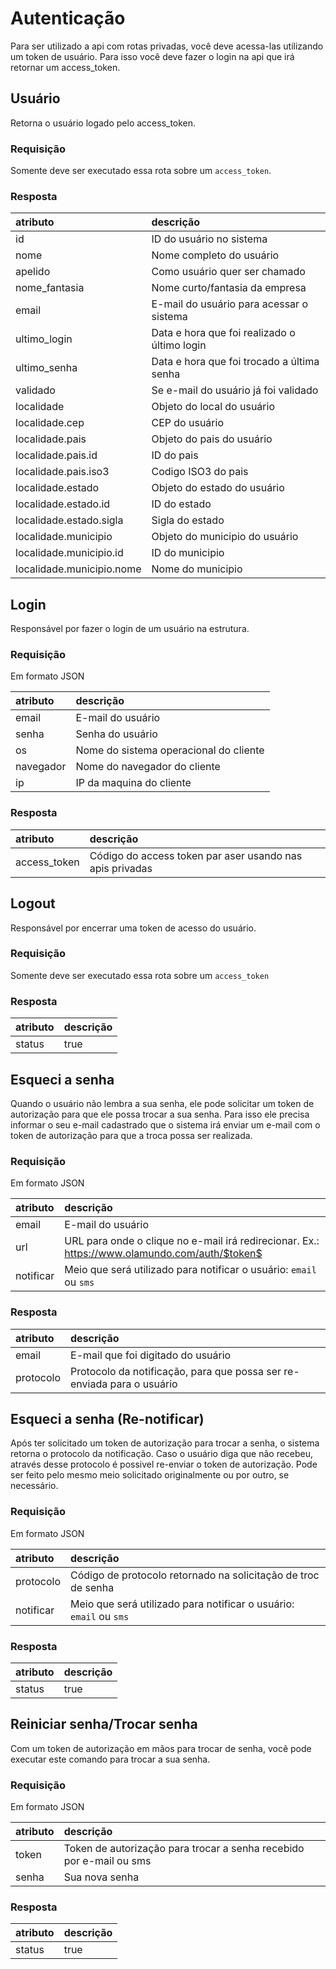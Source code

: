 # Autenticação

Para ser utilizado a api com rotas privadas, você deve acessa-las utilizando um token de usuário. 
Para isso você deve fazer o login na api que irá retornar um access_token.

## Usuário

<api method="get" uri="/auth/usuario" />

Retorna o usuário logado pelo access_token.

### Requisição

<tag text="auth" type="error"/> Somente deve ser executado essa rota sobre um `access_token`.

### Resposta

| atributo                  | descrição                                    |
|:--------------------------|:---------------------------------------------|
| id                        | ID do usuário no sistema                     |
| nome                      | Nome completo do usuário                     |
| apelido                   | Como usuário quer ser chamado                |
| nome_fantasia             | Nome curto/fantasia da empresa               |
| email                     | E-mail do usuário para acessar o sistema     |
| ultimo_login              | Data e hora que foi realizado o último login |
| ultimo_senha              | Data e hora que foi trocado a última senha   |
| validado                  | Se e-mail do usuário já foi validado         |
| localidade                | Objeto do local do usuário                   |
| localidade.cep            | CEP do usuário                               |
| localidade.pais           | Objeto do pais do usuário                    |
| localidade.pais.id        | ID do pais                                   |
| localidade.pais.iso3      | Codigo ISO3 do pais                          |
| localidade.estado         | Objeto do estado do usuário                  |
| localidade.estado.id      | ID do estado                                 |
| localidade.estado.sigla   | Sigla do estado                              |
| localidade.municipio      | Objeto do municipio do usuário               |
| localidade.municipio.id   | ID do municipio                              |
| localidade.municipio.nome | Nome do municipio                            |


## Login

<api method="post" uri="/auth/login" />

Responsável por fazer o login de um usuário na estrutura.

### Requisição

Em formato JSON

| atributo  | descrição                                     |
|:----------|:----------------------------------------------|
| email     | E-mail do usuário <Badge text="obrigatório"/> |
| senha     | Senha do usuário <Badge text="obrigatório"/>  |
| os        | Nome do sistema operacional do cliente        |
| navegador | Nome do navegador do cliente                  |
| ip        | IP da maquina do cliente                      |

### Resposta

| atributo     | descrição                                                |
|:-------------|:---------------------------------------------------------|
| access_token | Código do access token par aser usando nas apis privadas |


## Logout

<api method="post" uri="/auth/logout" />

Responsável por encerrar uma token de acesso do usuário.

### Requisição

<tag text="auth" type="error"/> Somente deve ser executado essa rota sobre um `access_token`

### Resposta

| atributo     | descrição                                                |
|:-------------|:---------------------------------------------------------|
| status       | true                                                     |


## Esqueci a senha

<api method="post" uri="/auth/esqueci-senha" />

Quando o usuário não lembra a sua senha, ele pode solicitar um token de autorização para que ele possa trocar a sua senha.
Para isso ele precisa informar o seu e-mail cadastrado que o sistema irá enviar um e-mail com o token de autorização para que a troca possa ser realizada.

### Requisição

Em formato JSON

| atributo  | descrição                                     |
|:----------|:----------------------------------------------|
| email     | E-mail do usuário <Badge text="obrigatório"/> |
| url       | URL para onde o clique no e-mail irá redirecionar. Ex.: https://www.olamundo.com/auth/$token$ <Badge text="obrigatório"/>  |
| notificar | Meio que será utilizado para notificar o usuário: `email` ou `sms`  |

### Resposta

| atributo     | descrição                                                              |
|:-------------|:-----------------------------------------------------------------------|
| email        | E-mail que foi digitado do usuário                                     |
| protocolo    | Protocolo da notificação, para que possa ser re-enviada para o usuário |


## Esqueci a senha (Re-notificar)

<api method="post" uri="/auth/esqueci-senha/notificar" />

Após ter solicitado um token de autorização para trocar a senha, o sistema retorna o protocolo da notificação. Caso o usuário diga que não recebeu, através desse protocolo é possivel re-enviar o token de autorização. Pode ser feito pelo mesmo meio solicitado originalmente ou por outro, se necessário.

### Requisição

Em formato JSON

| atributo  | descrição                                                                                 |
|:----------|:------------------------------------------------------------------------------------------|
| protocolo | Código de protocolo retornado na solicitação de troc de senha <Badge text="obrigatório"/> |
| notificar | Meio que será utilizado para notificar o usuário: `email` ou `sms`                        |

### Resposta

| atributo     | descrição                                                              |
|:-------------|:-----------------------------------------------------------------------|
| status       | true                                                                   |

## Reiniciar senha/Trocar senha

<api method="post" uri="/auth/reiniciar-senha" />

Com um token de autorização em mãos para trocar de senha, você pode executar este comando para trocar a sua senha.

### Requisição

Em formato JSON

| atributo  | descrição                                                                                       |
|:----------|:------------------------------------------------------------------------------------------------|
| token     | Token de autorização para trocar a senha recebido por e-mail ou sms <Badge text="obrigatório"/> |
| senha     | Sua nova senha <Badge text="obrigatório"/>                                                      |

### Resposta

| atributo     | descrição                                                              |
|:-------------|:-----------------------------------------------------------------------|
| status       | true                                                                   |
